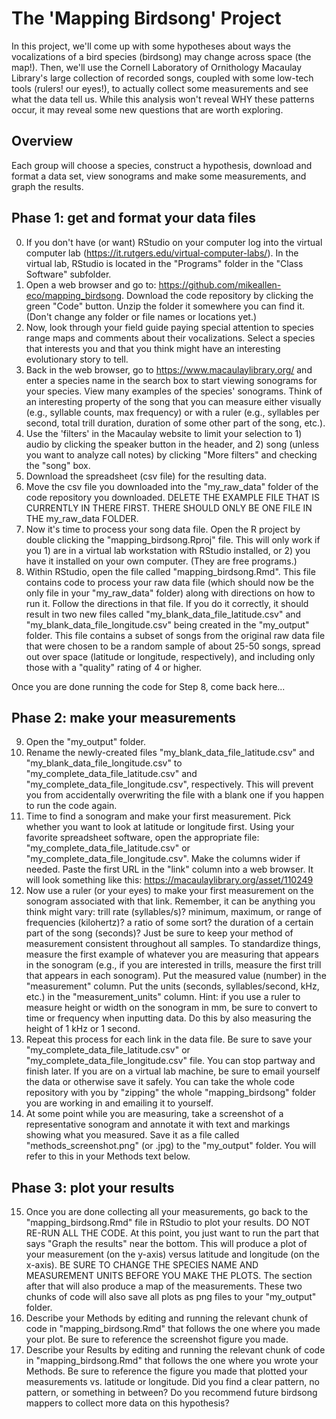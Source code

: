 # The 'Mapping Birdsong' Project
In this project, we'll come up with some hypotheses about ways the  vocalizations of a bird species (birdsong) may change across space (the map!). Then, we'll use the Cornell Laboratory of Ornithology Macaulay Library's large collection of recorded songs, coupled with some low-tech tools (rulers! our eyes!), to actually collect some measurements and see what the data tell us. While this analysis won't reveal WHY these patterns occur, it may reveal some new questions that are worth exploring.

## Overview
Each group will choose a species, construct a hypothesis, download and format a data set, view sonograms and make some measurements, and graph the results.

## Phase 1: get and format your data files
0. If you don't have (or want) RStudio on your computer log into the virtual computer lab (https://it.rutgers.edu/virtual-computer-labs/). In the virtual lab, RStudio is located in the "Programs" folder in the "Class Software" subfolder.
1. Open a web browser and go to: https://github.com/mikeallen-eco/mapping_birdsong.
Download the code repository by clicking the green "Code" button. Unzip the folder it somewhere you can find it. (Don't change any folder or file names or locations yet.)
2. Now, look through your field guide paying special attention to species range maps and comments about their vocalizations. Select a species that interests you and that you think might have an interesting evolutionary story to tell.
3. Back in the web browser, go to https://www.macaulaylibrary.org/ and enter a species name in the search box to start viewing sonograms for your species. View many examples of the species' sonograms. Think of an interesting property of the song that you can measure either visually (e.g., syllable counts, max frequency) or with a ruler (e.g., syllables per second, total trill duration, duration of some other part of the song, etc.). 
4. Use the 'filters' in the Macaulay website to limit your selection to 1) audio by clicking the speaker button in the header, and 2) song (unless you want to analyze call notes) by clicking "More filters" and checking the "song" box.
5. Download the spreadsheet (csv file) for the resulting data.
6. Move the csv file you downloaded into the "my_raw_data" folder of the code repository you downloaded. DELETE THE EXAMPLE FILE THAT IS CURRENTLY IN THERE FIRST. THERE SHOULD ONLY BE ONE FILE IN THE my_raw_data FOLDER.
7. Now it's time to process your song data file. Open the R project by double clicking the "mapping_birdsong.Rproj" file. This will only work if you 1) are in a virtual lab workstation with RStudio installed, or 2) you have it installed on your own computer. (They are free programs.)
8. Within RStudio, open the file called "mapping_birdsong.Rmd". This file contains code to process your raw data file (which should now be the only file in your "my_raw_data" folder) along with directions on how to run it. Follow the directions in that file. If you do it correctly, it should result in two new files called "my_blank_data_file_latitude.csv" and "my_blank_data_file_longitude.csv" being created in the "my_output" folder. This file contains a subset of songs from the original raw data file that were chosen to be a random sample of about 25-50 songs, spread out over space (latitude or longitude, respectively), and including only those with a "quality" rating of 4 or higher.

Once you are done running the code for Step 8, come back here...

## Phase 2: make your measurements
9. Open the "my_output" folder.
10. Rename the newly-created files "my_blank_data_file_latitude.csv" and "my_blank_data_file_longitude.csv" to "my_complete_data_file_latitude.csv" and "my_complete_data_file_longitude.csv", respectively. This will prevent you from accidentally overwriting the file with a blank one if you happen to run the code again.
11. Time to find a sonogram and make your first measurement. Pick  whether you want to look at latitude or longitude first. Using your favorite spreadsheet software, open the appropriate file: "my_complete_data_file_latitude.csv" or "my_complete_data_file_longitude.csv". Make the columns wider if needed. Paste the first URL in the "link" column into a web browser. It will look something like this: https://macaulaylibrary.org/asset/110249
12. Now use a ruler (or your eyes) to make your first measurement on the sonogram associated with that link. Remember, it can be anything you think might vary: trill rate (syllables/s)? minimum, maximum, or range of frequencies (kilohertz)? a ratio of some sort? the duration of a certain part of the song (seconds)? Just be sure to keep your method of measurement consistent throughout all samples. To standardize things, measure the first example of whatever you are measuring that appears in the sonogram (e.g., if you are interested in trills, measure the first trill that appears in each sonogram). Put the measured value (number) in the "measurement" column. Put the units (seconds, syllables/second, kHz, etc.) in the "measurement_units" column. Hint: if you use a ruler to measure height or width on the sonogram in mm, be sure to convert to time or frequency when inputting data. Do this by also measuring the height of 1 kHz or 1 second.
13. Repeat this process for each link in the data file. Be sure to save your "my_complete_data_file_latitude.csv" or  "my_complete_data_file_longitude.csv" file. You can stop partway and finish later. If you are on a virtual lab machine, be sure to email yourself the data or otherwise save it safely. You can take the whole code repository with you by "zipping" the whole "mapping_birdsong" folder you are working in and emailing it to yourself. 
14. At some point while you are measuring, take a screenshot of a representative sonogram and annotate it with text and markings showing what you measured. Save it as a file called "methods_screenshot.png" (or .jpg) to the "my_output" folder. You will refer to this in your Methods text below.

## Phase 3: plot your results
15. Once you are done collecting all your measurements, go back to the "mapping_birdsong.Rmd" file in RStudio to plot your results. DO NOT RE-RUN ALL THE CODE. At this point, you just want to run the part that says "Graph the results" near the bottom. This will produce a plot of your measurement (on the y-axis) versus latitude and longitude (on the x-axis). BE SURE TO CHANGE THE SPECIES NAME AND MEASUREMENT UNITS BEFORE YOU MAKE THE PLOTS. The section after that will also produce a map of the measurements. These two chunks of code will also save all plots as png files to your "my_output" folder.
16. Describe your Methods by editing and running the relevant chunk of code in "mapping_birdsong.Rmd" that follows the one where you made your plot. Be sure to reference the screenshot figure you made.
17. Describe your Results by editing and running the relevant chunk of code in "mapping_birdsong.Rmd" that follows the one where you wrote your Methods. Be sure to reference the figure you made that plotted your measurements vs. latitude or longitude. Did you find a clear pattern, no pattern, or something in between? Do you recommend future birdsong mappers to collect more data on this hypothesis?